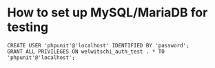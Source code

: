 # How to set up MySQL/MariaDB for testing

    CREATE USER 'phpunit'@'localhost' IDENTIFIED BY 'password';
    GRANT ALL PRIVILEGES ON welwitschi_auth_test . * TO 'phpunit'@'localhost';